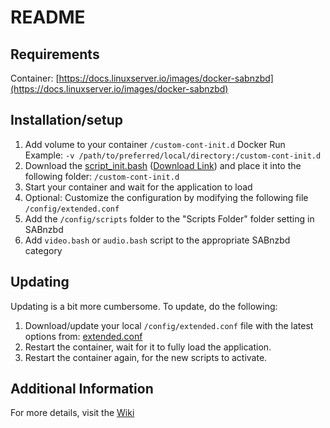 # README

## Requirements

Container: [https://docs.linuxserver.io/images/docker-sabnzbd](https://docs.linuxserver.io/images/docker-sabnzbd)  

## Installation/setup

1. Add volume to your container
  `/custom-cont-init.d`
  Docker Run Example:
  `-v /path/to/preferred/local/directory:/custom-cont-init.d`
1. Download the [script_init.bash](https://github.com/RandomNinjaAtk/arr-scripts/blob/main/sabnzbd/scripts_init.bash) ([Download Link](https://raw.githubusercontent.com/RandomNinjaAtk/arr-scripts/main/sabnzbd/scripts_init.bash)) and place it into the following folder: `/custom-cont-init.d`
1. Start your container and wait for the application to load
1. Optional: Customize the configuration by modifying the following file `/config/extended.conf`
1. Add the `/config/scripts` folder to the "Scripts Folder" folder setting in SABnzbd
1. Add `video.bash` or `audio.bash` script to the appropriate SABnzbd category

## Updating

Updating is a bit more cumbersome. To update, do the following:

1. Download/update your local `/config/extended.conf` file with the latest options from: [extended.conf](https://github.com/RandomNinjaAtk/arr-scripts/blob/main/sabnzbd/extended.conf)
1. Restart the container, wait for it to fully load the application.
1. Restart the container again, for the new scripts to activate.

## Additional Information

For more details, visit the [Wiki](https://github.com/RandomNinjaAtk/arr-scripts/wiki)
